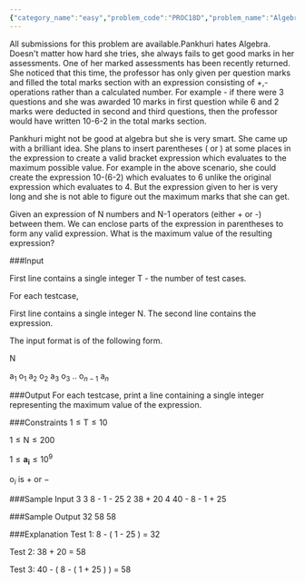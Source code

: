 ```yaml
---
{"category_name":"easy","problem_code":"PROC18D","problem_name":"Algebra Score","languages_supported":{"0":"C","1":"CPP14","2":"JAVA","3":"PYTH","4":"PYTH 3.6","5":"PYPY","6":"CS2","7":"PAS fpc","8":"PAS gpc","9":"RUBY","10":"PHP","11":"GO","12":"NODEJS","13":"HASK","14":"rust","15":"SCALA","16":"swift","17":"D","18":"PERL","19":"FORT","20":"WSPC","21":"ADA","22":"CAML","23":"ICK","24":"BF","25":"ASM","26":"CLPS","27":"PRLG","28":"ICON","29":"SCM qobi","30":"PIKE","31":"ST","32":"NICE","33":"LUA","34":"BASH","35":"NEM","36":"LISP sbcl","37":"LISP clisp","38":"SCM guile","39":"JS","40":"ERL","41":"TCL","42":"kotlin","43":"PERL6","44":"TEXT","45":"SCM chicken","46":"PYP3","47":"CLOJ","48":"COB","49":"FS"},"max_timelimit":1,"source_sizelimit":50000,"problem_author":"meetsid20","problem_tester":null,"date_added":"8-08-2018","tags":{"0":"meetsid20"},"time":{"view_start_date":1534442400,"submit_start_date":1534442400,"visible_start_date":1534442400,"end_date":1735669800},"is_direct_submittable":false,"layout":"problem"}
---
```

<span class="solution-visible-txt">All submissions for this problem are available.</span>Pankhuri hates Algebra. Doesn't matter how hard she tries, she always fails to get good marks in her assessments. One of her marked assessments has been recently returned. She noticed that this time, the professor has only given per question marks and filled the total marks section with an expression consisting of +,- operations rather than a calculated number. For example - if there were 3 questions and she was awarded 10 marks in first question while 6 and 2 marks were deducted in second and third questions, then the professor would have written 10-6-2 in the total marks section.

Pankhuri might not be good at algebra but she is very smart. She came up with a brilliant idea. She plans to insert parentheses $($ or $)$ at some places in the expression to create a valid bracket expression which evaluates to the maximum possible value. For example in the above scenario, she could create the expression 10-(6-2) which evaluates to 6 unlike the original expression which evaluates to 4. But the expression given to her is very long and she is not able to figure out the maximum marks that she can get.

Given an expression of $\text{N}$ numbers and N-1 operators (either + or -) between them. We can enclose parts of the expression in parentheses to form any valid expression. What is the maximum value of the resulting expression? 

###Input

First line contains a single integer $\text{T}$ - the number of test cases.

For each testcase,

First line contains a single integer $\text{N}$. The second line contains the expression. 

The input format is of the following form.

$\text{N}$

a$_1$ o$_1$ a$_2$ o$_2$ a$_3$ o$_3$ .. o$_{n-1}$ a$_n$ 


###Output
For each testcase, print a line containing a single integer representing the maximum value of the expression. 


###Constraints 
$1 \leq \text{T} \leq 10$ 

$1\leq \text{N} \leq 200$ 

$1 \leq \mathbf{a_i} \leq 10^9$

o$_i$ is $+$ or $-$ 


###Sample Input
	3 
	3 
	8 - 1 - 25
	2
	38 + 20
	4
	40 - 8 - 1 + 25

###Sample Output
	32
	58
	58

###Explanation
Test 1: 8 - ( 1 - 25 ) = 32

Test 2: 38 + 20 = 58

Test 3: 40 - ( 8 - ( 1 + 25 ) ) = 58

